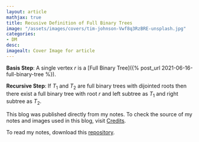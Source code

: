 ```yaml
---
layout: article
mathjax: true
title: Recusive Definition of Full Binary Trees
image: "/assets/images/covers/tim-johnson-Vwf8q3RzBRE-unsplash.jpg"
categories:
- DM
desc:   
imagealt: Cover Image for article
---
```


**Basis Step**: A single vertex $r$ is a [Full Binary Tree]({% post_url 2021-06-16-full-binary-tree %}).
































































































































































































































































































































































































**Recursive Step**: If $T_1$ and $T_2$ are full binary trees with dijointed roots then there exist a full binary tree with root $r$ and left subtree as $T_1$ and right subtree as $T_2$.

































































































































































































































































































































































































This blog was published directly from my notes.
To check the source of my notes and images used in this blog, visit <a href="/credits.html" target="_blank">Credits</a>.

To read my notes, download this <a href="https://github.com/bovem/CS" target="blank">repository</a>.